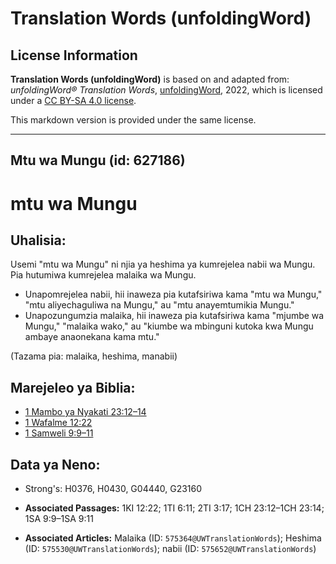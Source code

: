 # Translation Words (unfoldingWord)

## License Information

**Translation Words (unfoldingWord)** is based on and adapted from: _unfoldingWord® Translation Words_, [unfoldingWord](https://unfoldingword.org/utw), 2022, which is licensed under a [CC BY-SA 4.0 license](https://creativecommons.org/licenses/by-sa/4.0/legalcode.en).

This markdown version is provided under the same license.



--------------------------------

## Mtu wa Mungu (id: 627186)

mtu wa Mungu
============

Uhalisia:
---------

Usemi "mtu wa Mungu" ni njia ya heshima ya kumrejelea nabii wa Mungu. Pia hutumiwa kumrejelea malaika wa Mungu.

* Unapomrejelea nabii, hii inaweza pia kutafsiriwa kama "mtu wa Mungu," "mtu aliyechaguliwa na Mungu," au "mtu anayemtumikia Mungu."
* Unapozungumzia malaika, hii inaweza pia kutafsiriwa kama "mjumbe wa Mungu," "malaika wako," au "kiumbe wa mbinguni kutoka kwa Mungu ambaye anaonekana kama mtu."

(Tazama pia: malaika, heshima, manabii)

Marejeleo ya Biblia:
--------------------

* [1 Mambo ya Nyakati 23:12–14](https://ref.ly/1Chr23:12-1Chr23:14)
* [1 Wafalme 12:22](https://ref.ly/1Kgs12:22)
* [1 Samweli 9:9–11](https://ref.ly/1Sam9:9-1Sam9:11)

Data ya Neno:
-------------

* Strong's: H0376, H0430, G04440, G23160

* **Associated Passages:** 1KI 12:22; 1TI 6:11; 2TI 3:17; 1CH 23:12–1CH 23:14; 1SA 9:9–1SA 9:11
* **Associated Articles:** Malaika (ID: `575364@UWTranslationWords`); Heshima (ID: `575530@UWTranslationWords`); nabii (ID: `575652@UWTranslationWords`)

